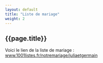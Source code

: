 ```yaml
---
layout: default
title: "Liste de mariage"
weight: 2
---
```


## {{page.title}}


Voici le lien de la liste de mariage : <a href="https://www.1001listes.fr/notremariage/juliaetgermain">www.1001listes.fr/notremariage/juliaetgermain</a>
